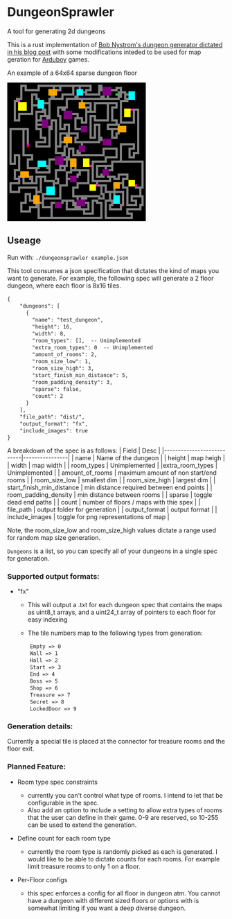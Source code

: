 # DungeonSprawler
A tool for generating 2d dungeons

This is a rust implementation of [Bob Nystrom's dungeon generator dictated in his blog post](https://journal.stuffwithstuff.com/2014/12/21/rooms-and-mazes/) with some modifications inteded to be used for map geration for [Arduboy](https://www.arduboy.com/) games.

An example of a 64x64 sparse dungeon floor

![plot](./example/dungeon_test_dungeon1.png)


## Useage

Run with:
`./dungeonsprawler example.json`

This tool consumes a json specification that dictates the kind of maps you want to generate.  For example, the following spec will generate a 2 floor dungeon, where each floor is 8x16 tiles.

```
{
    "dungeons": [
      {
        "name": "test_dungeon",
        "height": 16,
        "width": 8,
        "room_types": [],  -- Unimplemented 
        "extra_room_types": 0  -- Unimplemented 
        "amount_of_rooms": 2,
        "room_size_low": 1,
        "room_size_high": 3,
        "start_finish_min_distance": 5,
        "room_padding_density": 3,
        "sparse": false,
        "count": 2
      }
    ],
    "file_path": "dist/",
    "output_format": "fx",
    "include_images": true
}
```


A breakdown of the spec is as follows:
| Field                     | Desc          |
|---------------------------|----------------|
| name                      | Name of the dungeon |
| height                    | map heigh            |
| width                     | map width            |
| room_types                | Unimplemented            |
|extra_room_types |  Unimplemented |
| amount_of_rooms           | maximum amount of non start/end rooms              |
| room_size_low             | smallest dim             |
| room_size_high            | largest dim              |
| start_finish_min_distance | min distance required between end points              |
| room_padding_density      | min distance between rooms             |
| sparse                    | toggle dead end paths          |
| count                     | number of floors / maps with thie spex              |
| file_path                 | output folder for generation      |
| output_format             | output format          |
| include_images            | toggle for png representations of map           |


Note, the room_size_low and room_size_high values dictate a range used for random map size generation.

`Dungeons` is a list, so you can specify all of your dungeons in a single spec for generation.


### Supported output formats:
- "fx"
    - This will output a .txt for each dungeon spec that contains the maps as uint8_t arrays, and a uint24_t array of pointers to each floor for easy indexing

    - The tile numbers map to the following types from generation:
    ```
        Empty => 0
        Wall => 1
        Hall => 2
        Start => 3
        End => 4
        Boss => 5
        Shop => 6
        Treasure => 7
        Secret => 8
        LockedDoor => 9
    ```

### Generation details:

Currently a special tile is placed at the connector for treasure rooms and the floor exit.



### Planned Feature:
- Room type spec constraints
    -  currently you can't control what type of rooms.  I intend to let that be configurable in the spec.
    -  Also add an option to include a setting to allow extra types of rooms that the user can define in their game.  0-9 are reserved, so 10-255 can be used to extend the generation.

- Define count for each room type
    - currently the room type is randomly picked as each is generated.  I would like to be able to dictate counts for each rooms.  For example limit treasure rooms to only 1 on a floor.

- Per-Floor configs
    - this spec enforces a config for all floor in dungeon atm.  You cannot have a dungeon with different sized floors or options with is somewhat limiting if you want a deep diverse dungeon.